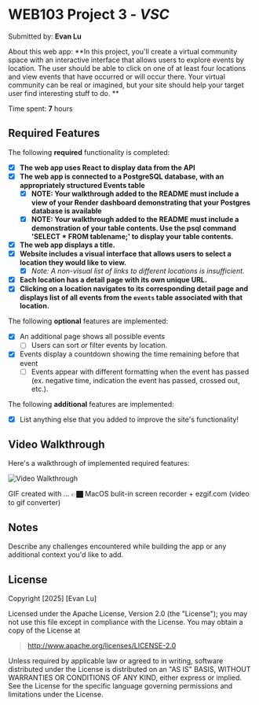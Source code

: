# WEB103 Project 3 - *VSC*

Submitted by: **Evan Lu**

About this web app: **In this project, you'll create a virtual community space with an interactive interface that allows users to explore events by location. The user should be able to click on one of at least four locations and view events that have occurred or will occur there. Your virtual community can be real or imagined, but your site should help your target user find interesting stuff to do. **

Time spent: **7** hours

## Required Features

The following **required** functionality is completed:

<!-- Make sure to check off completed functionality below -->

- [X] **The web app uses React to display data from the API**
- [X] **The web app is connected to a PostgreSQL database, with an appropriately structured Events table**
  - [X]  **NOTE: Your walkthrough added to the README must include a view of your Render dashboard demonstrating that your Postgres database is available**
  - [X]  **NOTE: Your walkthrough added to the README must include a demonstration of your table contents. Use the psql command 'SELECT * FROM tablename;' to display your table contents.**
- [X] **The web app displays a title.**
- [X] **Website includes a visual interface that allows users to select a location they would like to view.**
  - [X] *Note: A non-visual list of links to different locations is insufficient.* 
- [X] **Each location has a detail page with its own unique URL.**
- [X] **Clicking on a location navigates to its corresponding detail page and displays list of all events from the `events` table associated with that location.**

The following **optional** features are implemented:

- [X] An additional page shows all possible events
  - [ ] Users can sort *or* filter events by location.
- [X] Events display a countdown showing the time remaining before that event
  - [ ] Events appear with different formatting when the event has passed (ex. negative time, indication the event has passed, crossed out, etc.).

The following **additional** features are implemented:

- [X] List anything else that you added to improve the site's functionality!

## Video Walkthrough

Here's a walkthrough of implemented required features:

<img src='vsc_videowalkthrough.gif' title='Video Walkthrough' width='' alt='Video Walkthrough' />

GIF created with ... 👉🏿 MacOS bulit-in screen recorder + ezgif.com (video to gif converter)


## Notes

Describe any challenges encountered while building the app or any additional context you'd like to add.

## License

Copyright [2025] [Evan Lu]

Licensed under the Apache License, Version 2.0 (the "License"); you may not use this file except in compliance with the License. You may obtain a copy of the License at

> http://www.apache.org/licenses/LICENSE-2.0

Unless required by applicable law or agreed to in writing, software distributed under the License is distributed on an "AS IS" BASIS, WITHOUT WARRANTIES OR CONDITIONS OF ANY KIND, either express or implied. See the License for the specific language governing permissions and limitations under the License.